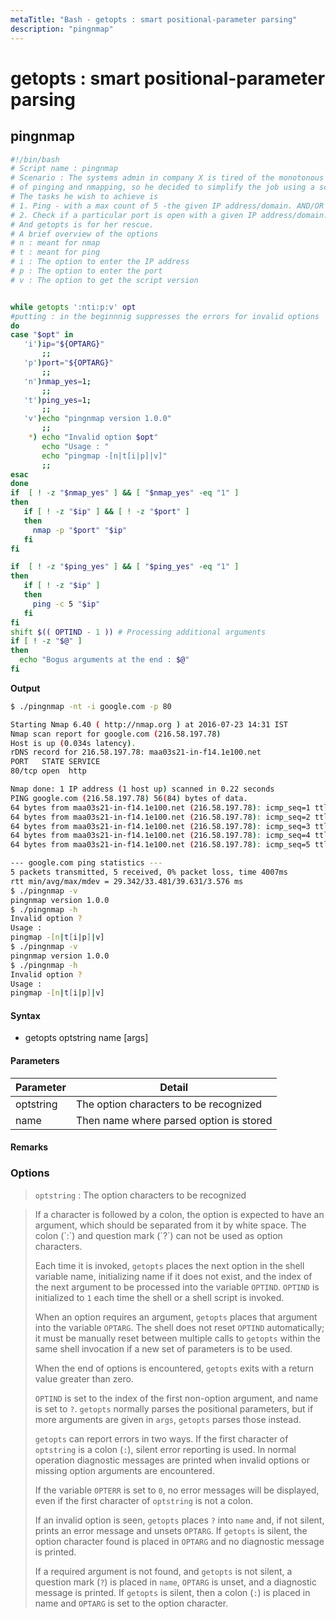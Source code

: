 ```yaml
---
metaTitle: "Bash - getopts : smart positional-parameter parsing"
description: "pingnmap"
---
```


# getopts : smart positional-parameter parsing

## pingnmap

```bash
#!/bin/bash
# Script name : pingnmap
# Scenario : The systems admin in company X is tired of the monotonous job
# of pinging and nmapping, so he decided to simplify the job using a script.
# The tasks he wish to achieve is
# 1. Ping - with a max count of 5 -the given IP address/domain. AND/OR
# 2. Check if a particular port is open with a given IP address/domain.
# And getopts is for her rescue.
# A brief overview of the options
# n : meant for nmap
# t : meant for ping
# i : The option to enter the IP address
# p : The option to enter the port
# v : The option to get the script version


while getopts ':nti:p:v' opt
#putting : in the beginnnig suppresses the errors for invalid options
do
case "$opt" in
   'i')ip="${OPTARG}"
       ;;
   'p')port="${OPTARG}"
       ;;
   'n')nmap_yes=1;
       ;;
   't')ping_yes=1;
       ;;
   'v')echo "pingnmap version 1.0.0"
       ;;
    *) echo "Invalid option $opt"
       echo "Usage : "
       echo "pingmap -[n|t[i|p]|v]"
       ;;
esac
done
if  [ ! -z "$nmap_yes" ] && [ "$nmap_yes" -eq "1" ]
then
   if [ ! -z "$ip" ] && [ ! -z "$port" ]
   then
     nmap -p "$port" "$ip"
   fi
fi

if  [ ! -z "$ping_yes" ] && [ "$ping_yes" -eq "1" ]
then
   if [ ! -z "$ip" ]
   then
     ping -c 5 "$ip"
   fi
fi
shift $(( OPTIND - 1 )) # Processing additional arguments
if [ ! -z "$@" ]
then
  echo "Bogus arguments at the end : $@"
fi

```

**Output**

```bash
$ ./pingnmap -nt -i google.com -p 80

Starting Nmap 6.40 ( http://nmap.org ) at 2016-07-23 14:31 IST
Nmap scan report for google.com (216.58.197.78)
Host is up (0.034s latency).
rDNS record for 216.58.197.78: maa03s21-in-f14.1e100.net
PORT   STATE SERVICE
80/tcp open  http

Nmap done: 1 IP address (1 host up) scanned in 0.22 seconds
PING google.com (216.58.197.78) 56(84) bytes of data.
64 bytes from maa03s21-in-f14.1e100.net (216.58.197.78): icmp_seq=1 ttl=57 time=29.3 ms
64 bytes from maa03s21-in-f14.1e100.net (216.58.197.78): icmp_seq=2 ttl=57 time=30.9 ms
64 bytes from maa03s21-in-f14.1e100.net (216.58.197.78): icmp_seq=3 ttl=57 time=34.7 ms
64 bytes from maa03s21-in-f14.1e100.net (216.58.197.78): icmp_seq=4 ttl=57 time=39.6 ms
64 bytes from maa03s21-in-f14.1e100.net (216.58.197.78): icmp_seq=5 ttl=57 time=32.7 ms

--- google.com ping statistics ---
5 packets transmitted, 5 received, 0% packet loss, time 4007ms
rtt min/avg/max/mdev = 29.342/33.481/39.631/3.576 ms
$ ./pingnmap -v
pingnmap version 1.0.0
$ ./pingnmap -h
Invalid option ?
Usage :
pingmap -[n|t[i|p]|v]
$ ./pingnmap -v
pingnmap version 1.0.0
$ ./pingnmap -h
Invalid option ?
Usage :
pingmap -[n|t[i|p]|v]

```

#### Syntax

- getopts optstring name [args]

#### Parameters

| Parameter | Detail                                  |
| --------- | --------------------------------------- |
| optstring | The option characters to be recognized  |
| name      | Then name where parsed option is stored |

#### Remarks

### Options

> `optstring` : The option characters to be recognized

<blockquote>
<p>If a character is followed by a colon, the option is expected to
have an argument, which should be separated from it by white space.
The colon (`:`) and question mark (`?`) can not be used as option characters.</p>

Each time it is invoked, `getopts` places the next option in the shell variable name, initializing name if it does not exist, and the index of the next argument to be processed into the variable `OPTIND`. `OPTIND` is initialized to `1` each time the shell or a shell script is invoked.

When an option requires an argument, `getopts` places that argument into the variable `OPTARG`. The shell does not reset `OPTIND` automatically; it must be manually reset between multiple calls to `getopts` within the same shell invocation if a new set of parameters is to be used.

When the end of options is encountered, `getopts` exits with a return value greater than zero.

`OPTIND` is set to the index of the first non-option argument, and name is set to `?`. `getopts` normally parses the positional parameters, but if more arguments are given in `args`, `getopts` parses those instead.

`getopts` can report errors in two ways. If the first character of `optstring` is a colon (`:`), silent error reporting is used. In normal operation diagnostic messages are printed when invalid options or missing option arguments are encountered.

If the variable `OPTERR` is set to `0`, no error messages will be displayed, even if the first character of `optstring` is not a colon.

If an invalid option is seen, `getopts` places `?` into `name` and, if not silent, prints an error message and unsets `OPTARG`. If `getopts` is silent, the option character found is placed in `OPTARG` and no diagnostic message is printed.

If a required argument is not found, and `getopts` is not silent, a question mark (`?`) is placed in `name`, `OPTARG` is unset, and a diagnostic message is printed. If `getopts` is silent, then a colon (`:`) is placed in name and `OPTARG` is set to the option character.
